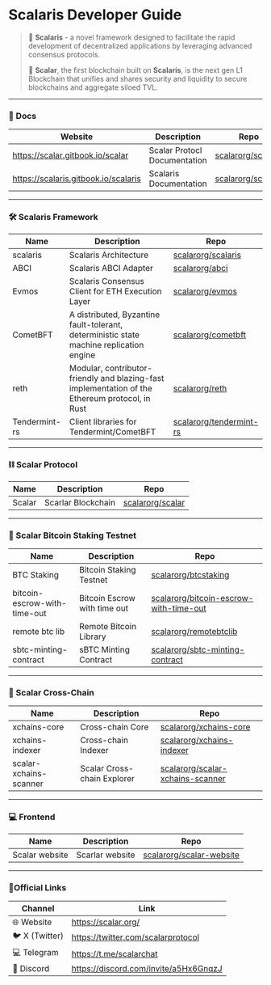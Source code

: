 # Scalaris Developer Guide

>🚀 **Scalaris** -  a novel framework designed to facilitate the rapid development of decentralized applications by leveraging advanced consensus protocols.
>
>🚀 **Scalar**, the first blockchain built on **Scalaris**, is the next gen L1 Blockchain that unifies and shares security and liquidity to secure blockchains and aggregate siloed TVL.
> 
---
### 📝 Docs
| Website                              | Description                  | Repo                                                        |
|--------------------------------------|------------------------------|-------------------------------------------------------------|
| https://scalar.gitbook.io/scalar     | Scalar Protocl Documentation | [scalarorg/scalar](https://github.com/scalarorg/scalar)     |
| https://scalaris.gitbook.io/scalaris | Scalaris Documentation       | [scalarorg/scalaris](https://github.com/scalarorg/scalaris) |

---

### 🛠️ Scalaris Framework
| Name          | Description                                                                                     | Repo                                                                 |
|---------------|-------------------------------------------------------------------------------------------------|----------------------------------------------------------------------|
| scalaris      | Scalaris Architecture                                                                           | [scalarorg/scalaris](https://github.com/scalarorg/scalaris)     |
| ABCI          | Scalaris ABCI Adapter                                                                           | [scalarorg/abci](https://github.com/scalarorg/abci)                  |
| Evmos         | Scalaris Consensus Client for ETH Execution Layer                                               | [scalarorg/evmos](https://github.com/scalarorg/evmos)                |
| CometBFT      | A distributed, Byzantine fault-tolerant, deterministic state machine replication engine         | [scalarorg/cometbft](https://github.com/scalarorg/cometbft)          |
| reth          | Modular, contributor-friendly and blazing-fast implementation of the Ethereum protocol, in Rust | [scalarorg/reth](https://github.com/scalarorg/reth)                  |
| Tendermint-rs | Client libraries for Tendermint/CometBFT                                                        | [scalarorg/tendermint-rs](https://github.com/scalarorg/tendermint-rs)|

---

### ⛓️ Scalar Protocol
| Name                              | Description                  | Repo                                                     |
|-----------------------------------|------------------------------|----------------------------------------------------------|
| Scalar                            | Scarlar Blockchain           | [scalarorg/scalar](https://github.com/scalarorg/scalar)  |

---
### 🧪 Scalar Bitcoin Staking Testnet
| Name                              | Description                  | Repo                                                                                                |
|-----------------------------------|------------------------------|-----------------------------------------------------------------------------------------------------|
| BTC Staking                       | Bitcoin Staking Testnet      | [scalarorg/btcstaking](https://github.com/scalarorg/btcstaking)                                     |
| bitcoin-escrow-with-time-out      | Bitcoin Escrow with time out | [scalarorg/bitcoin-escrow-with-time-out](https://github.com/scalarorg/bitcoin-escrow-with-time-out) |
| remote btc lib                     |Remote Bitcoin Library       |[scalarorg/remotebtclib](https://github.com/scalarorg/remotebtclib)                                 |
| sbtc-minting-contract              | sBTC Minting Contract        | [scalarorg/sbtc-minting-contract](https://github.com/scalarorg/sbtc-minting-contract)

---
### 🧬 Scalar Cross-Chain
| Name                              | Description                  | Repo                                                                                                |
|-----------------------------------|------------------------------|-----------------------------------------------------------------------------------------------------|
| xchains-core                      | Cross-chain Core             | [scalarorg/xchains-core](https://github.com/scalarorg/xchains-core)                                    |
| xchains-indexer                   | Cross-chain Indexer | [scalarorg/xchains-indexer](https://github.com/scalarorg/xchains-indexer) |
| scalar-xchains-scanner            | Scalar Cross-chain Explorer       |[scalarorg/scalar-xchains-scanner](https://github.com/scalarorg/scalar-xchains-scanner)   |

---

### 💻 Frontend
| Name           | Description                  | Repo                                                                     |
|----------------|------------------------------|--------------------------------------------------------------------------|
| Scalar website | Scarlar website              | [scalarorg/scalar-website](https://github.com/scalarorg/scalar-website)  |

---

### 📘Official Links
| Channel         | Link                                                                               |
|-----------------|------------------------------------------------------------------------------------|
| 🌐 Website     | https://scalar.org/                                                                |
| 🐦 X (Twitter) | https://twitter.com/scalarprotocol                                                 |
| 💻 Telegram    | https://t.me/scalarchat                                                            |
| 📱 Discord     | https://discord.com/invite/a5Hx6GnqzJ                                              |
